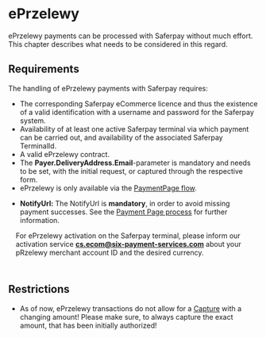 # ePrzelewy

ePrzelewy payments can be processed with Saferpay without much effort. This chapter describes what needs to be considered in this regard.

## <a name="przelewy-requirement"></a> Requirements

The handling of ePrzelewy payments with Saferpay requires:

* The corresponding Saferpay eCommerce licence and thus the existence of a valid identification with a username and password for the Saferpay system.
* Availability of at least one active Saferpay terminal via which payment can be carried out, and availability of the associated Saferpay TerminalId.
* A valid ePrzelewy contract.
* The <strong>Payer.DeliveryAddress.Email</strong>-parameter is mandatory and needs to be set, with the initial request, or captured through the respective form.
* ePrzelewy is only available via the [PaymentPage flow](Integration_PP.html).
+ **NotifyUrl:** The NotifyUrl is **mandatory**, in order to avoid missing payment successes. See the <a href="Integration_PP.html">Payment Page process</a> for further information.

<div class="warning" style="min-height: 75px;">
  <span class="glyphicon glyphicon-exclamation-sign" style="color: rgb(240, 169, 43);font-size: 55px;float: left;height: 75px;margin-right: 15px;margin-top: 0;"></span>
  <p>For ePrzelewy activation on the Saferpay terminal, please inform our activation service <a href="mailto:cs.ecom@six-payment-services.com"><strong>cs.ecom@six-payment-services.com</strong></a> about your pRzelewy merchant account ID and the desired currency.</p>
</div>


## <a name="przelewy-restrict"></a> Restrictions

+ As of now, ePrzelewy transactions do not allow for a <a href="index.html#capture">Capture</a> with a changing amount! Please make sure, to always capture the exact amount, that has been initially authorized!
